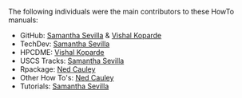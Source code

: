 The following individuals were the main contributors to these HowTo manuals:
- GitHub: [Samantha Sevilla](https://github.com/slsevilla) & [Vishal Koparde](https://github.com/kopardev)
- TechDev: [Samantha Sevilla](https://github.com/slsevilla)
- HPCDME: [Vishal Koparde](https://github.com/kopardev)
- USCS Tracks: [Samantha Sevilla](https://github.com/slsevilla)
- Rpackage: [Ned Cauley](https://github.com/escauley)
- Other How To's: [Ned Cauley](https://github.com/escauley)
- Tutorials: [Samantha Sevilla](https://github.com/slsevilla)